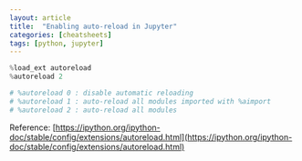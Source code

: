 ```yaml
---
layout: article
title:  "Enabling auto-reload in Jupyter"
categories: [cheatsheets]
tags: [python, jupyter]
---
```


```python
%load_ext autoreload
%autoreload 2

# %autoreload 0 : disable automatic reloading
# %autoreload 1 : auto-reload all modules imported with %aimport 
# %autoreload 2 : auto-reload all modules
```

Reference: [https://ipython.org/ipython-doc/stable/config/extensions/autoreload.html](https://ipython.org/ipython-doc/stable/config/extensions/autoreload.html)

